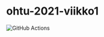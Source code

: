 # ohtu-2021-viikko1
![GitHub Actions](https://github.com/J-Uhero/ohtu-2021-viikko1/workflows/CI/badge.svg)
